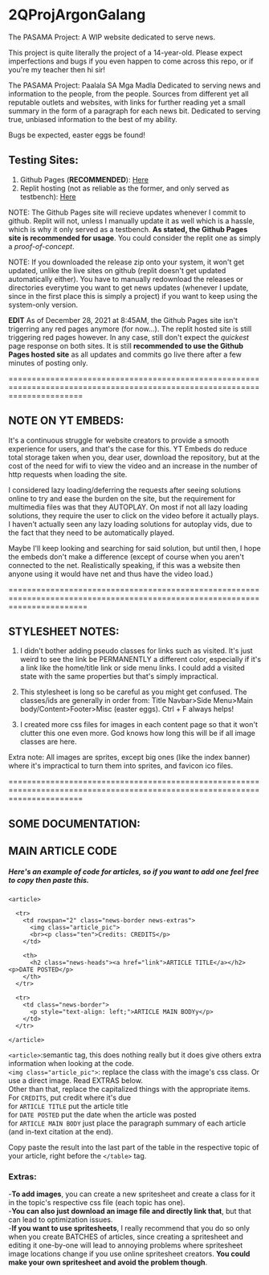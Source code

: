 # 2QProjArgonGalang
The PASAMA Project: A WIP website dedicated to serve news.

This project is quite literally the project of a 14-year-old. Please expect imperfections and bugs if you even happen to come across this repo, or if you're my teacher then hi sir!

The PASAMA Project: Paalala SA Mga Madla
Dedicated to serving news and information to the people, from the people. Sources from different yet all reputable outlets and websites, with links for further reading yet a small
summary in the form of a paragraph for each news bit. Dedicated to serving true, unbiased information to the best of my ability.

Bugs be expected, easter eggs be found!

## Testing Sites:
1. Github Pages (**RECOMMENDED**): [Here](gggalang.github.io)
2. Replit hosting (not as reliable as the former, and only served as testbench): [Here](https://2QProjArgonGalang-1.paologalang.repl.co)

NOTE: The Github Pages site will recieve updates whenever I commit to github. Replit will not, unless I manually update it as well which is a hassle, which is why it only served as a testbench. **As stated, the Github Pages site is recommended for usage**. You could consider the replit one as simply a *proof-of-concept*.

NOTE: If you downloaded the release zip onto your system, it won't get updated, unlike the live sites on github (replit doesn't get updated automatically either). You have to manually redownload the releases or directories everytime you want to get news updates (whenever I update, since in the first place this is simply a project) if you want to keep using the system-only version.

**EDIT** As of December 28, 2021 at 8:45AM, the Github Pages site isn't trigerring any red pages anymore (for now...). The replit hosted site is still triggering red pages however. In any case, still don't expect the *quickest* page response on both sites. It is still **recommended to use the Github Pages hosted site** as all updates and commits go live there after a few minutes of posting only.

============================================================================================================================

## NOTE ON YT EMBEDS:
It's a continuous struggle for website creators to provide a smooth experience for users, and that's the case for this.
YT Embeds do reduce total storage taken when you, dear user, download the repository, but at the cost of the need for wifi
to view the video and an increase in the number of http requests when loading the site.

I considered lazy loading/deferring the requests after seeing solutions online to try and ease the burden on the site,
but the requirement for multimedia files was that they AUTOPLAY. On most if not all lazy loading solutions, they require the user
to click on the video before it actually plays. I haven't actually seen any lazy loading solutions for autoplay vids,
due to the fact that they need to be automatically played.

Maybe I'll keep looking and searching for said solution, but until then, I hope the embeds don't make a difference (except of course
when you aren't connected to the net. Realistically speaking, if this was a website then anyone using it would have net and thus
have the video load.)

=============================================================================================================================

## STYLESHEET NOTES:
1. I didn't bother adding pseudo classes for links such as visited.
It's just weird to see the link be PERMANENTLY a different color, especially if it's a link
like the home/title link or side menu links. I could add a visited state with the same properties but that's simply
impractical.

2. This stylesheet is long so be careful as you might get confused. The classes/ids are generally in order from:
Title Navbar>Side Menu>Main body/Content>Footer>Misc (easter eggs). Ctrl + F always helps!

3. I created more css files for images in each content page so that it won't clutter this one even more.
God knows how long this will be if all image classes are here.

Extra note: All images are sprites, except big ones (like the index banner) where it's impractical to turn them into sprites, and favicon ico files.

============================================================================================================================

## SOME DOCUMENTATION:

## MAIN ARTICLE CODE
##### Here's an example of code for articles, so if you want to add one feel free to copy then paste this.
```
<article>

  <tr>
    <td rowspan="2" class="news-border news-extras">
      <img class="article_pic">
      <br><p class="ten">Credits: CREDITS</p>
    </td>

    <th>
      <h2 class="news-heads"><a href="link">ARTICLE TITLE</a></h2><p>DATE POSTED</p>
    </th>
  </tr>

  <tr>
    <td class="news-border">
      <p style="text-align: left;">ARTICLE MAIN BODYy</p>
    </td>
  </tr>

</article>
```

`<article>`:semantic tag, this does nothing really but it does give others extra information when looking at the code.<br>
`<img class="article_pic">`: replace the class with the image's css class. Or use a direct image. Read EXTRAS below.<br>
Other than that, replace the capitalized things with the appropriate items.<br>
For `CREDITS`, put credit where it's due<br>
for `ARTICLE TITLE` put the article title<br>
for `DATE POSTED` put the date when the article was posted<br>
for `ARTICLE MAIN BODY` just place the paragraph summary of each article (and in-text citation at the end).<br>

Copy paste the result into the last part of the table in the respective topic of your article, right before the `</table>` tag.

### Extras:
-**To add images**, you can create a new spritesheet and create a class for it in the topic's respective css file (each topic has one).<br>
-**You can also just download an image file and directly link that**, but that can lead to optimization issues.<br>
-**If you want to use spritesheets**, I really recommend that you do so only when you create BATCHES of articles, since creating a spritesheet and editing it one-by-one will lead to annoying problems where spritesheet image locations change if you use online spritesheet creators. **You could make your own spritesheet and avoid the problem though**.
